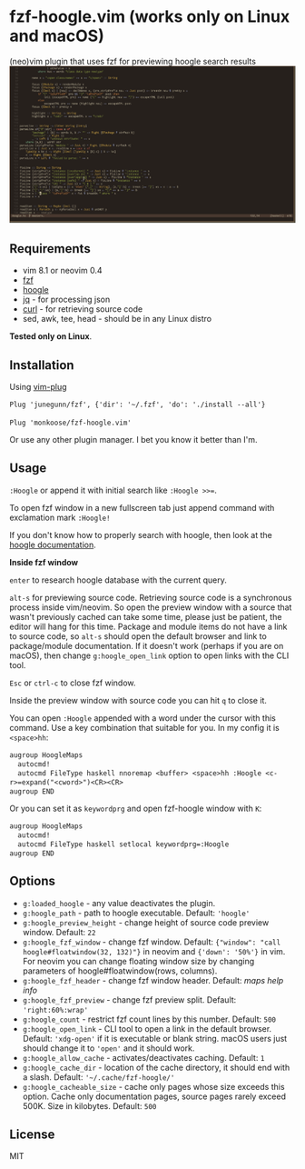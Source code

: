 # fzf-hoogle.vim (works only on Linux and macOS)

(neo)vim plugin that uses fzf for previewing hoogle search results
![fzf-hoogle.vim in action](https://github.com/monkoose/fzf-hoogle-images/blob/master/fzf-hoogle-action.gif?raw=true)

## Requirements

 - vim 8.1 or neovim 0.4
 - [fzf](https://github.com/junegunn/fzf)
 - [hoogle](https://github.com/ndmitchell/hoogle)
 - [jq](https://github.com/stedolan/jq) - for processing json
 - [curl](https://github.com/curl/curl) - for retrieving source code
 - sed, awk, tee, head - should be in any Linux distro
 
**Tested only on Linux**.

## Installation

Using [vim-plug](https://github.com/junegunn/vim-plug)
```
Plug 'junegunn/fzf', {'dir': '~/.fzf', 'do': './install --all'}

Plug 'monkoose/fzf-hoogle.vim'
```
Or use any other plugin manager. I bet you know it better than I'm.

## Usage

`:Hoogle` or append it with initial search like `:Hoogle >>=`.

To open fzf window in a new fullscreen tab just append command with exclamation mark `:Hoogle!`

If you don't know how to properly search with hoogle, then look at the [hoogle documentation](https://github.com/ndmitchell/hoogle#searches).

**Inside fzf window**

`enter` to research hoogle database with the current query.

`alt-s` for previewing source code. Retrieving source code is a synchronous process inside
vim/neovim. So open the preview window with a source that wasn't previously cached can take some time,
please just be patient, the editor will hang for this time.
Package and module items do not have a link to source code, so `alt-s` should open the default browser
and link to package/module documentation. If it doesn't work (perhaps if you are on macOS), then
change `g:hoogle_open_link` option to open links with the CLI tool.

`Esc` or `ctrl-c` to close fzf window.


Inside the preview window with source code you can hit `q` to close it.

You can open `:Hoogle` appended with a word under the cursor with this command. Use a key combination that
suitable for you. In my config it is `<space>hh`:
```
augroup HoogleMaps
  autocmd!
  autocmd FileType haskell nnoremap <buffer> <space>hh :Hoogle <c-r>=expand("<cword>")<CR><CR>
augroup END
```
Or you can set it as `keywordprg` and open fzf-hoogle window with `K`:
```
augroup HoogleMaps
  autocmd!
  autocmd FileType haskell setlocal keywordprg=:Hoogle
augroup END
```

## Options

 - `g:loaded_hoogle` - any value deactivates the plugin.
 - `g:hoogle_path` - path to hoogle executable. Default: `'hoogle'`
 - `g:hoogle_preview_height` - change height of source code preview window. Default: `22`
 - `g:hoogle_fzf_window` - change fzf window. Default: `{"window": "call hoogle#floatwindow(32, 132)"}`
   in neovim and `{'down': '50%'}` in vim. For neovim you can change floating window size by
   changing parameters of hoogle#floatwindow(rows, columns).
 - `g:hoogle_fzf_header` - change fzf window header. Default: *maps help info*
 - `g:hoogle_fzf_preview` - change fzf preview split. Default: `'right:60%:wrap'`
 - `g:hoogle_count` - restrict fzf count lines by this number. Default: `500`
 - `g:hoogle_open_link` - CLI tool to open a link in the default browser. Default: `'xdg-open'` if
   it is executable or blank string. macOS users just should change it to `'open'` and it should work.
 - `g:hoogle_allow_cache` - activates/deactivates caching. Default: `1`
 - `g:hoogle_cache_dir` - location of the cache directory, it should end with a slash. Default: `'~/.cache/fzf-hoogle/'`
 - `g:hoogle_cacheable_size` - cache only pages whose size exceeds this option. Cache only
   documentation pages, source pages rarely exceed 500K. Size in kilobytes. Default: `500`

## License
MIT

